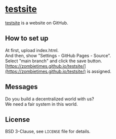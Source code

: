 # [testsite](https://github.com/zombietimes/testsite)
[testsite](https://github.com/zombietimes/testsite) is a website on GitHub.  
  
## How to set up
At first, upload index.html.  
And then, show "Settings - GitHub Pages - Source".  
Select "main branch" and click the save button.  
[https://zombietimes.github.io/testsite/](https://zombietimes.github.io/testsite/) is assigned.  
  
## Messages
Do you build a decentralized world with us?  
We need a fair system in this world.  
  
## License
BSD 3-Clause, see `LICENSE` file for details.  

